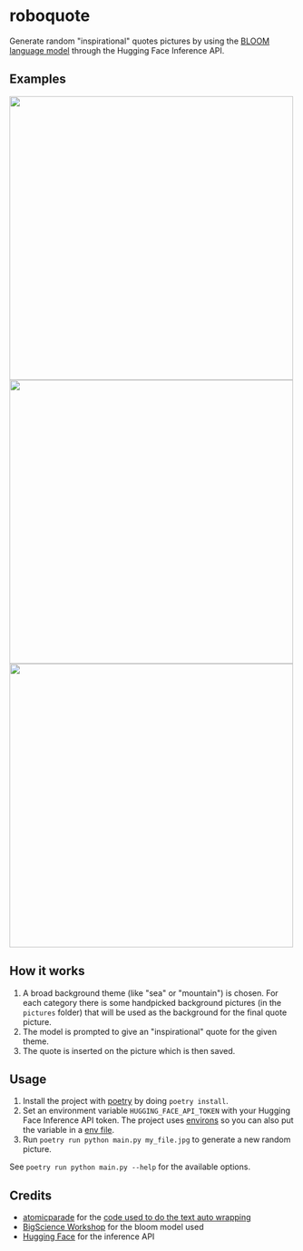 # roboquote

Generate random "inspirational" quotes pictures by using the [BLOOM language model](https://huggingface.co/bigscience/bloom) through the Hugging Face Inference API.

## Examples

<img src="https://github.com/corenting/roboquote/raw/master/doc/examples/1.jpg" width="500">
<img src="https://github.com/corenting/roboquote/raw/master/doc/examples/2.jpg" width="500">
<img src="https://github.com/corenting/roboquote/raw/master/doc/examples/3.jpg" width="500">

## How it works

1. A broad background theme (like "sea" or "mountain") is chosen. For each category there is some handpicked background pictures (in the `pictures` folder) that will be used as the background for the final quote picture.
2. The model is prompted to give an "inspirational" quote for the given theme.
3. The quote is inserted on the picture which is then saved.

## Usage

1. Install the project with [poetry](https://python-poetry.org/) by doing `poetry install`.
2. Set an environment variable `HUGGING_FACE_API_TOKEN` with your Hugging Face Inference API token. The project uses [environs](https://github.com/sloria/environs) so you can also put the variable in a [env file](https://github.com/sloria/environs#reading-env-files).
3. Run `poetry run python main.py my_file.jpg` to generate a new random picture.

See `poetry run python main.py --help` for the available options.

## Credits

- [atomicparade](https://github.com/atomicparade) for the [code used to do the text auto wrapping](https://github.com/atomicparade/pil_autowrap/blob/main/pil_autowrap/pil_autowrap.py)
- [BigScience Workshop](https://huggingface.co/bigscience/) for the bloom model used
- [Hugging Face](https://huggingface.co/) for the inference API
